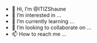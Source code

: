 - 👋 Hi, I’m @ITIZShaune
- 👀 I’m interested in ...
- 🌱 I’m currently learning ...
- 💞️ I’m looking to collaborate on ...
- 📫 How to reach me ...

<!---
ITIZShaune/ITIZShaune is a ✨ special ✨ repository because its `README.md` (this file) appears on your GitHub profile.
You can click the Preview link to take a look at your changes.
--->
